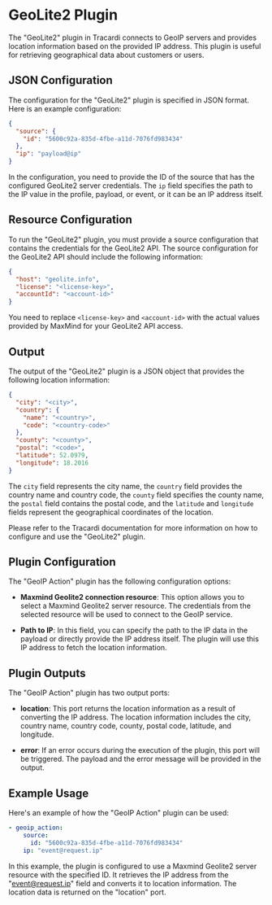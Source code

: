 # GeoLite2 Plugin

The "GeoLite2" plugin in Tracardi connects to GeoIP servers and provides location information based on the provided IP
address. This plugin is useful for retrieving geographical data about customers or users.

## JSON Configuration

The configuration for the "GeoLite2" plugin is specified in JSON format. Here is an example configuration:

```json
{
  "source": {
    "id": "5600c92a-835d-4fbe-a11d-7076fd983434"
  },
  "ip": "payload@ip"
}
```

In the configuration, you need to provide the ID of the source that has the configured GeoLite2 server credentials.
The `ip` field specifies the path to the IP value in the profile, payload, or event, or it can be an IP address itself.

## Resource Configuration

To run the "GeoLite2" plugin, you must provide a source configuration that contains the credentials for the GeoLite2
API. The source configuration for the GeoLite2 API should include the following information:

```json
{
  "host": "geolite.info",
  "license": "<license-key>",
  "accountId": "<account-id>"
}
```

You need to replace `<license-key>` and `<account-id>` with the actual values provided by MaxMind for your GeoLite2 API
access.

## Output

The output of the "GeoLite2" plugin is a JSON object that provides the following location information:

```json
{
  "city": "<city>",
  "country": {
    "name": "<country>",
    "code": "<country-code>"
  },
  "county": "<county>",
  "postal": "<code>",
  "latitude": 52.0979,
  "longitude": 18.2016
}
```

The `city` field represents the city name, the `country` field provides the country name and country code, the `county`
field specifies the county name, the `postal` field contains the postal code, and the `latitude` and `longitude` fields
represent the geographical coordinates of the location.

Please refer to the Tracardi documentation for more information on how to configure and use the "GeoLite2" plugin.

## Plugin Configuration

The "GeoIP Action" plugin has the following configuration options:

- **Maxmind Geolite2 connection resource**: This option allows you to select a Maxmind Geolite2 server resource. The
  credentials from the selected resource will be used to connect to the GeoIP service.

- **Path to IP**: In this field, you can specify the path to the IP data in the payload or directly provide the IP
  address itself. The plugin will use this IP address to fetch the location information.

## Plugin Outputs

The "GeoIP Action" plugin has two output ports:

- **location**: This port returns the location information as a result of converting the IP address. The location
  information includes the city, country name, country code, county, postal code, latitude, and longitude.

- **error**: If an error occurs during the execution of the plugin, this port will be triggered. The payload and the
  error message will be provided in the output.

## Example Usage

Here's an example of how the "GeoIP Action" plugin can be used:

```yaml
- geoip_action:
    source:
      id: "5600c92a-835d-4fbe-a11d-7076fd983434"
    ip: "event@request.ip"
```

In this example, the plugin is configured to use a Maxmind Geolite2 server resource with the specified ID. It retrieves
the IP address from the "event@request.ip" field and converts it to location information. The location data is returned
on the "location" port.

